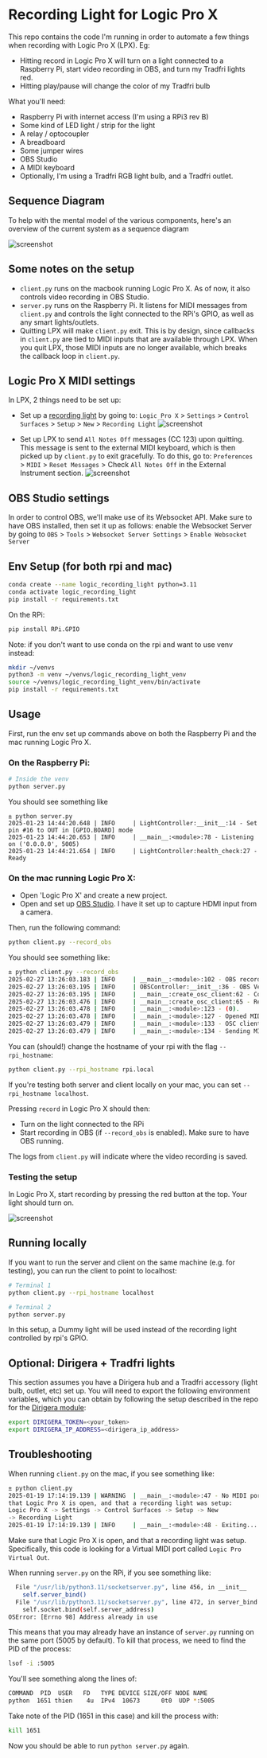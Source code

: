 # Recording Light for Logic Pro X

This repo contains the code I'm running in order to automate a few things when recording with Logic Pro X (LPX). Eg:
- Hitting record in Logic Pro X will turn on a light connected to a Raspberry Pi, start video recording in OBS, and turn my Tradfri lights red.
- Hitting play/pause will change the color of my Tradfri bulb

What you'll need:
- Raspberry Pi with internet access (I'm using a RPi3 rev B)
- Some kind of LED light / strip for the light
- A relay / optocoupler
- A breadboard
- Some jumper wires
- OBS Studio
- A MIDI keyboard
- Optionally, I'm using a Tradfri RGB light bulb, and a Tradfri outlet.

## Sequence Diagram

To help with the mental model of the various components, here's an overview of the current system as a sequence diagram

![screenshot](assets/sequence_diagram.svg)


## Some notes on the setup
- `client.py` runs on the macbook running Logic Pro X. As of now, it also controls video recording in OBS Studio.
- `server.py` runs on the Raspberry Pi. It listens for MIDI messages from `client.py` and controls the light connected to the RPi's GPIO, as well as any smart lights/outlets.
- Quitting LPX will make `client.py` exit. This is by design, since callbacks in `client.py` are tied to MIDI inputs that are available through LPX. When you quit LPX, those MIDI inputs are no longer available, which breaks the callback loop in `client.py`.

## Logic Pro X MIDI settings
In LPX, 2 things need to be set up:

- Set up a [recording light](https://support.apple.com/guide/logicpro-css/recording-light-setup-ctls73d03c8e/mac) by going to: `Logic Pro X` > `Settings` > `Control Surfaces` > `Setup` > `New` > `Recording Light`
![screenshot](assets/lpx_rec_light_screenshot.png)

- Set up LPX to send `All Notes Off` messages (CC 123) upon quitting. This message is sent to the external MIDI keyboard, which is then picked up by `client.py` to exit gracefully. To do this, go to: `Preferences` > `MIDI` > `Reset Messages` > Check `All Notes Off` in the External Instrument section.
![screenshot](assets/reset_messages_screenshot.png)

## OBS Studio settings
In order to control OBS, we'll make use of its Websocket API. Make sure to have OBS installed, then set it up as follows: enable  the Websocket Server by going to `OBS` > `Tools` > `Websocket Server Settings` > `Enable Websocket Server`

## Env Setup (for both rpi and mac)
```bash
conda create --name logic_recording_light python=3.11
conda activate logic_recording_light
pip install -r requirements.txt
```

On the RPi:
```bash
pip install RPi.GPIO
```

Note: if you don't want to use conda on the rpi and want to use venv instead:
```bash
mkdir ~/venvs
python3 -m venv ~/venvs/logic_recording_light_venv
source ~/venvs/logic_recording_light_venv/bin/activate
pip install -r requirements.txt
```

## Usage

First, run the env set up commands above on both the Raspberry Pi and the mac running Logic Pro X.

### On the Raspberry Pi:
```bash
# Inside the venv
python server.py
```
You should see something like
```
± python server.py
2025-01-23 14:44:20.648 | INFO     | LightController:__init__:14 - Set pin #16 to OUT in [GPIO.BOARD] mode
2025-01-23 14:44:20.653 | INFO     | __main__:<module>:78 - Listening on ('0.0.0.0', 5005)
2025-01-23 14:44:21.654 | INFO     | LightController:health_check:27 - Ready
```

### On the mac running Logic Pro X:
- Open 'Logic Pro X' and create a new project.
- Open and set up [OBS Studio](https://obsproject.com/download). I have it set up to capture HDMI input from a camera.

Then, run the following command:
```bash
python client.py --record_obs
```
You should see something like:
```bash
± python client.py --record_obs
2025-02-27 13:26:03.183 | INFO     | __main__:<module>:102 - OBS recording control enabled
2025-02-27 13:26:03.195 | INFO     | OBSController:__init__:36 - OBS Version: 31.0.1
2025-02-27 13:26:03.195 | INFO     | __main__:create_osc_client:62 - Connecting to rpi.local:5005
2025-02-27 13:26:03.476 | INFO     | __main__:create_osc_client:65 - Resolved hostname rpi.local to IP address 192.168.40.28
2025-02-27 13:26:03.478 | INFO     | __main__:<module>:123 - (0).       Logic Pro Virtual Out
2025-02-27 13:26:03.478 | INFO     | __main__:<module>:127 - Opened MIDI port Logic Pro Virtual Out
2025-02-27 13:26:03.479 | INFO     | __main__:<module>:133 - OSC client set up with hostname rpi.local on port 5005
2025-02-27 13:26:03.479 | INFO     | __main__:<module>:134 - Sending MIDI messages over OSC channel /midi
```

You can (should!) change the hostname of your rpi with the flag `--rpi_hostname`:
```bash
python client.py --rpi_hostname rpi.local
```
If you're testing both server and client locally on your mac, you can set `--rpi_hostname localhost`.

Pressing `record` in Logic Pro X should then:
- Turn on the light connected to the RPi
- Start recording in OBS (if `--record_obs` is enabled). Make sure to have OBS running.

The logs from `client.py` will indicate where the video recording is saved.

### Testing the setup
In Logic Pro X, start recording by pressing the red button at the top. Your light should turn on.

![screenshot](assets/screen_shot_term.png)

## Running locally
If you want to run the server and client on the same machine (e.g. for testing), you can run the client to point to localhost:
```bash
# Terminal 1
python client.py --rpi_hostname localhost

# Terminal 2
python server.py
```
In this setup, a Dummy light will be used instead of the recording light controlled by rpi's GPIO.

## Optional: Dirigera + Tradfri lights
This section assumes you have a Dirigera hub and a Tradfri accessory (light bulb, outlet, etc) set up.
You will need to export the following environment variables, which you can obtain by following the setup described in the repo for the [Dirigera module](https://github.com/Leggin/dirigera):
```bash
export DIRIGERA_TOKEN=<your_token>
export DIRIGERA_IP_ADDRESS=<dirigera_ip_address>
```

## Troubleshooting
When running `client.py` on the mac, if you see something like:
```bash
± python client.py
2025-01-19 17:14:19.139 | WARNING  | __main__:<module>:47 - No MIDI ports available. Make sure
that Logic Pro X is open, and that a recording light was setup:
Logic Pro X -> Settings -> Control Surfaces -> Setup -> New
-> Recording Light
2025-01-19 17:14:19.139 | INFO     | __main__:<module>:48 - Exiting...
```
Make sure that Logic Pro X is open, and that a recording light was setup. Specifically, this code is looking for a Virtual MIDI port called `Logic Pro Virtual Out`.


When running `server.py` on the RPi, if you see something like:
```bash
  File "/usr/lib/python3.11/socketserver.py", line 456, in __init__
    self.server_bind()
  File "/usr/lib/python3.11/socketserver.py", line 472, in server_bind
    self.socket.bind(self.server_address)
OSError: [Errno 98] Address already in use
```
This means that you may already have an instance of `server.py` running on the same port (5005 by default).
To kill that process, we need to find the PID of the process:
```bash
lsof -i :5005
```
You'll see something along the lines of:
```bash
COMMAND  PID  USER   FD   TYPE DEVICE SIZE/OFF NODE NAME
python  1651 thien    4u  IPv4  10673      0t0  UDP *:5005
```

Take note of the PID (1651 in this case) and kill the process with:
```bash
kill 1651
```
Now you should be able to run `python server.py` again.

